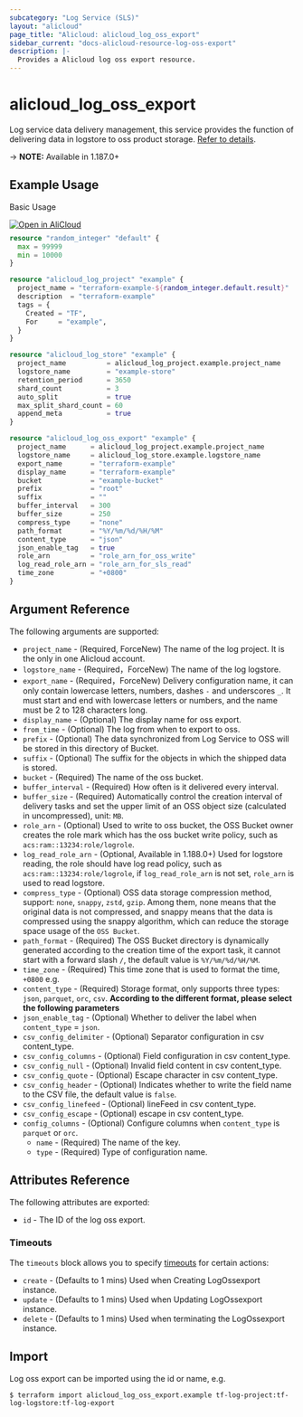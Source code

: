 ```yaml
---
subcategory: "Log Service (SLS)"
layout: "alicloud"
page_title: "Alicloud: alicloud_log_oss_export"
sidebar_current: "docs-alicloud-resource-log-oss-export"
description: |-
  Provides a Alicloud log oss export resource.
---
```


# alicloud\_log\_oss\_export
Log service data delivery management, this service provides the function of delivering data in logstore to oss product storage.
[Refer to details](https://www.alibabacloud.com/help/en/log-service/latest/ship-logs-to-oss-new-version).

-> **NOTE:** Available in 1.187.0+

## Example Usage

Basic Usage

<div style="display: block;margin-bottom: 40px;"><div class="oics-button" style="float: right;position: absolute;margin-bottom: 10px;">
  <a href="https://api.aliyun.com/api-tools/terraform?resource=alicloud_log_oss_export&exampleId=a3c3c919-1643-aff7-cfdd-5905a13ccd7c1524c14e&activeTab=example&spm=docs.r.log_oss_export.0.a3c3c91916&intl_lang=EN_US" target="_blank">
    <img alt="Open in AliCloud" src="https://img.alicdn.com/imgextra/i1/O1CN01hjjqXv1uYUlY56FyX_!!6000000006049-55-tps-254-36.svg" style="max-height: 44px; max-width: 100%;">
  </a>
</div></div>

```terraform
resource "random_integer" "default" {
  max = 99999
  min = 10000
}

resource "alicloud_log_project" "example" {
  project_name = "terraform-example-${random_integer.default.result}"
  description  = "terraform-example"
  tags = {
    Created = "TF",
    For     = "example",
  }
}

resource "alicloud_log_store" "example" {
  project_name          = alicloud_log_project.example.project_name
  logstore_name         = "example-store"
  retention_period      = 3650
  shard_count           = 3
  auto_split            = true
  max_split_shard_count = 60
  append_meta           = true
}

resource "alicloud_log_oss_export" "example" {
  project_name      = alicloud_log_project.example.project_name
  logstore_name     = alicloud_log_store.example.logstore_name
  export_name       = "terraform-example"
  display_name      = "terraform-example"
  bucket            = "example-bucket"
  prefix            = "root"
  suffix            = ""
  buffer_interval   = 300
  buffer_size       = 250
  compress_type     = "none"
  path_format       = "%Y/%m/%d/%H/%M"
  content_type      = "json"
  json_enable_tag   = true
  role_arn          = "role_arn_for_oss_write"
  log_read_role_arn = "role_arn_for_sls_read"
  time_zone         = "+0800"
}
```

## Argument Reference

The following arguments are supported:

* `project_name` - (Required, ForceNew) The name of the log project. It is the only in one Alicloud account.
* `logstore_name` - (Required，ForceNew) The name of the log logstore.
* `export_name` - (Required，ForceNew) Delivery configuration name, it can only contain lowercase letters, numbers, dashes `-` and underscores `_`. It must start and end with lowercase letters or numbers, and the name must be 2 to 128 characters long.
* `display_name` - (Optional) The display name for oss export.
* `from_time` - (Optional) The log from when to export to oss.
* `prefix` - (Optional) The data synchronized from Log Service to OSS will be stored in this directory of Bucket.
* `suffix` - (Optional) The suffix for the objects in which the shipped data is stored.
* `bucket` - (Required) The name of the oss bucket.
* `buffer_interval` - (Required) How often is it delivered every interval.
* `buffer_size` - (Required) Automatically control the creation interval of delivery tasks and set the upper limit of an OSS object size (calculated in uncompressed), unit: `MB`.
* `role_arn` - (Optional) Used to write to oss bucket, the OSS Bucket owner creates the role mark which has the oss bucket write policy, such as `acs:ram::13234:role/logrole`.
* `log_read_role_arn` - (Optional, Available in 1.188.0+) Used for logstore reading, the role should have log read policy, such as `acs:ram::13234:role/logrole`, if `log_read_role_arn` is not set, `role_arn` is used to read logstore.
* `compress_type` - (Optional) OSS data storage compression method, support: `none`, `snappy`, `zstd`, `gzip`. Among them, none means that the original data is not compressed, and snappy means that the data is compressed using the snappy algorithm, which can reduce the storage space usage of the `OSS Bucket`.
* `path_format` - (Required) The OSS Bucket directory is dynamically generated according to the creation time of the export task, it cannot start with a forward slash `/`, the default value is `%Y/%m/%d/%H/%M`.
* `time_zone` - (Required) This time zone that is used to format the time, `+0800` e.g.
* `content_type` - (Required) Storage format, only supports three types: `json`, `parquet`, `orc`, `csv`.
  **According to the different format, please select the following parameters**
* `json_enable_tag` - (Optional) Whether to deliver the label when `content_type` = `json`.
* `csv_config_delimiter` - (Optional) Separator configuration in csv content_type.
* `csv_config_columns` - (Optional) Field configuration in csv content_type.
* `csv_config_null` - (Optional) Invalid field content in csv content_type.
* `csv_config_quote` - (Optional) Escape character in csv content_type.
* `csv_config_header` - (Optional) Indicates whether to write the field name to the CSV file, the default value is `false`.
* `csv_config_linefeed` - (Optional) lineFeed in csv content_type.
* `csv_config_escape` - (Optional) escape in csv content_type.
* `config_columns` - (Optional) Configure columns when `content_type` is `parquet` or `orc`.
  *  `name` - (Required) The name of the key.
  *  `type` - (Required) Type of configuration name.


## Attributes Reference

The following attributes are exported:

* `id` - The ID of the log oss export.

### Timeouts

The `timeouts` block allows you to specify [timeouts](https://www.terraform.io/docs/configuration-0-11/resources.html#timeouts) for certain actions:

* `create` - (Defaults to 1 mins) Used when Creating LogOssexport instance. 
* `update` - (Defaults to 1 mins) Used when Updating LogOssexport instance. 
* `delete` - (Defaults to 1 mins) Used when terminating the LogOssexport instance.

## Import

Log oss export can be imported using the id or name, e.g.

```shell
$ terraform import alicloud_log_oss_export.example tf-log-project:tf-log-logstore:tf-log-export
```
